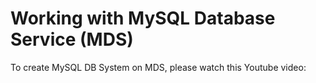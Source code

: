 # Working with MySQL Database Service (MDS)
To create MySQL DB System on MDS, please watch this Youtube video: 
